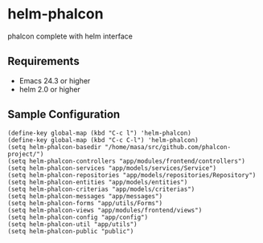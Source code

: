 # helm-phalcon

phalcon complete with helm interface

## Requirements

- Emacs 24.3 or higher
- helm 2.0 or higher

## Sample Configuration

	(define-key global-map (kbd "C-c l") 'helm-phalcon)
	(define-key global-map (kbd "C-c C-l") 'helm-phalcon)
	(setq helm-phalcon-basedir "/home/masa/src/github.com/phalcon-project/")
	(setq helm-phalcon-controllers "app/modules/frontend/controllers")
	(setq helm-phalcon-services "app/models/services/Service")
	(setq helm-phalcon-repositories "app/models/repositories/Repository")
	(setq helm-phalcon-entities "app/models/entities")
	(setq helm-phalcon-criterias "app/models/criterias")
	(setq helm-phalcon-messages "app/messages")
	(setq helm-phalcon-forms "app/utils/Forms")
	(setq helm-phalcon-views "app/modules/frontend/views")
	(setq helm-phalcon-config "app/config")
	(setq helm-phalcon-util "app/utils")
	(setq helm-phalcon-public "public")
